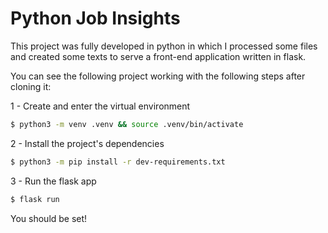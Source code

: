 # Python Job Insights

This project was fully developed in python in which I processed some files and created some texts to serve a front-end application written in flask.

You can see the following project working with the following steps after cloning it:

1 - Create and enter the virtual environment
```bash
$ python3 -m venv .venv && source .venv/bin/activate
```

2 - Install the project's dependencies
```bash
$ python3 -m pip install -r dev-requirements.txt
```

3 - Run the flask app
```bash
$ flask run
```

You should be set!
